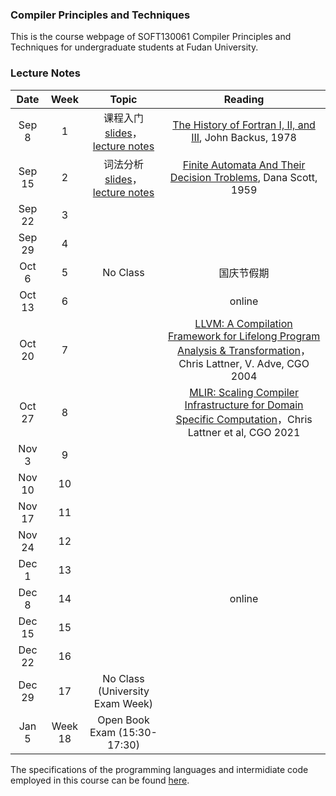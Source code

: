 ### Compiler Principles and Techniques 
This is the course webpage of SOFT130061 Compiler Principles and Techniques for undergraduate students at Fudan University. 

### Lecture Notes

| Date | Week | Topic | Reading |
|:---------:|:---------:|:------------------:|:----------------------------------:|
| Sep 8 | 1 | 课程入门 [slides](slides/L1-课程入门.pdf)， [lecture notes](notes/l1-intro.pdf)  | [The History of Fortran I, II, and III](reading/1-fortran.pdf), John Backus, 1978 |
| Sep 15 | 2 | 词法分析 [slides](slides/L2-词法分析.pdf)，[lecture notes](notes/l2-lex.pdf)  | [Finite Automata And Their Decision Troblems](reading/2-fa.pdf), Dana Scott, 1959 |
| Sep 22 | 3 | | |
| Sep 29 | 4 | | |
| Oct 6 | 5 | No Class | 国庆节假期 |
| Oct 13 | 6 | | online |
| Oct 20 | 7 | | [LLVM: A Compilation Framework for Lifelong Program Analysis & Transformation](https://ieeexplore.ieee.org/abstract/document/1281665)，Chris Lattner, V. Adve, CGO 2004 |
| Oct 27 | 8 | | [MLIR: Scaling Compiler Infrastructure for Domain Specific Computation](https://ieeexplore.ieee.org/abstract/document/9370308)，Chris Lattner et al, CGO 2021 |
| Nov 3 | 9 | | |
| Nov 10 | 10 | | |
| Nov 17 | 11 | | |
| Nov 24 | 12 | | |
| Dec 1 | 13 | | |
| Dec 8 | 14 | | online |
| Dec 15 | 15 | | |
| Dec 22 | 16 | | |
| Dec 29 | 17 | No Class (University Exam Week) | |
| Jan 5 | Week 18 | Open Book Exam (15:30-17:30) |  |

The specifications of the programming languages and intermidiate code employed in this course can be found [here](teapl/README.md). 

